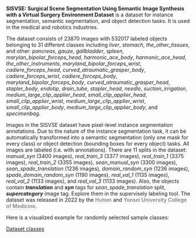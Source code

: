 **SISVSE: Surgical Scene Segmentation Using Semantic Image Synthesis with a Virtual Surgery Environment Dataset** is a dataset for instance segmentation, semantic segmentation, and object detection tasks. It is used in the medical and robotics industries. 

The dataset consists of 23870 images with 532017 labeled objects belonging to 31 different classes including *liver*, *stomach*, *the_other_tissues*, and other: *pancreas*, *gauze*, *gallbladder*, *spleen*, *marylan_bipolar_forceps_head*, *harmonic_ace_body*, *harmonic_ace_head*, *the_other_instruments*, *maryland_bipolar_forceps_wrist*, *cadiere_forceps_head*, *curved_atraumatic_grasper_body*, *cadiere_forceps_wrist*, *cadiere_forceps_body*, *maryland_bipolar_forceps_body*, *curved_atraumatic_grasper_head*, *stapler_body*, *endotip*, *drain_tube*, *stapler_head*, *needle*, *suction_irrigation*, *medium_large_clip_applier_head*, *small_clip_applier_head*, *small_clip_applier_wrist*, *medium_large_clip_applier_wrist*, *small_clip_applier_body*, *medium_large_clip_applier_body*, and *specimenbag*.

Images in the SISVSE dataset have pixel-level instance segmentation annotations. Due to the nature of the instance segmentation task, it can be automatically transformed into a semantic segmentation (only one mask for every class) or object detection (bounding boxes for every object) tasks. All images are labeled (i.e. with annotations). There are 11 splits in the dataset: *manual_syn* (3400 images), *real_train_3* (3377 images), *real_train_1* (3375 images), *real_train_2* (3355 images), *sean_manual_syn* (3300 images), *sean_spade_translation* (1236 images), *domain_random_syn* (1236 images), *spade_domain_random_syn* (1190 images), *real_val_1* (1135 images), *real_val_2* (1133 images), and *real_val_3* (1133 images). Also, the objects contain ***translation*** and ***syn*** tags for *sean_spade_translation* split, ***supercategory*** image tag. Explore them in the supervisely labeling tool. The dataset was released in 2022 by the <span style="font-weight: 600; color: grey; border-bottom: 1px dashed #d3d3d3;">Hutom</span> and <span style="font-weight: 600; color: grey; border-bottom: 1px dashed #d3d3d3;">Yonsei University College of Medicine</span>.

Here is a visualized example for randomly selected sample classes:

[Dataset classes](https://github.com/dataset-ninja/surgical-scene-segmentation-in-robotic-gastrectomy/raw/main/visualizations/classes_preview.webm)
